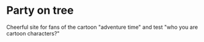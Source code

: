 Party on tree
=============

Cheerful site for fans of the cartoon "adventure time" and test "who you are cartoon characters?"
